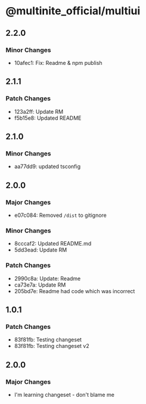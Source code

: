 # @multinite_official/multiui

## 2.2.0

### Minor Changes

- 10afec1: Fix: Readme & npm publish

## 2.1.1

### Patch Changes

- 123a2ff: Update RM
- f5b15e8: Updated README

## 2.1.0

### Minor Changes

- aa77dd9: updated tsconfig

## 2.0.0

### Major Changes

- e07c084: Removed `/dist` to gitignore

### Minor Changes

- 8cccaf2: Updated README.md
- 5dd3ead: Update RM

### Patch Changes

- 2990c8a: Update: Readme
- ca73e7a: Update RM
- 205bd7e: Readme had code which was incorrect

## 1.0.1

### Patch Changes

- 83f81fb: Testing changeset
- 83f81fb: Testing changeset v2

## 2.0.0

### Major Changes

- I'm learning changeset - don't blame me
